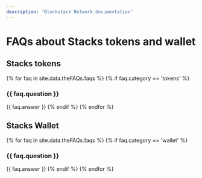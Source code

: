 ```yaml
---
description: 'Blockstack Network documentation'
---
```


# FAQs about Stacks tokens and wallet

## Stacks tokens

{% for faq in site.data.theFAQs.faqs %}
{% if faq.category == 'tokens' %}

### {{ faq.question }}

{{ faq.answer }}
{% endif %}
{% endfor %}

## Stacks Wallet

{% for faq in site.data.theFAQs.faqs %}
{% if faq.category == 'wallet' %}

### {{ faq.question }}

{{ faq.answer }}
{% endif %}
{% endfor %}
